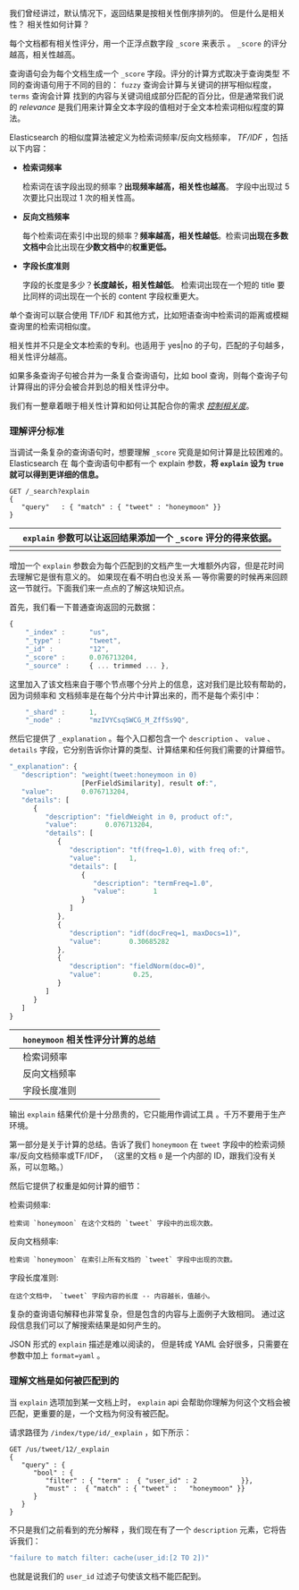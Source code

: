 我们曾经讲过，默认情况下，返回结果是按相关性倒序排列的。 但是什么是相关性？ 相关性如何计算？

每个文档都有相关性评分，用一个正浮点数字段 `_score` 来表示 。 `_score` 的评分越高，相关性越高。

查询语句会为每个文档生成一个 `_score` 字段。评分的计算方式取决于查询类型 不同的查询语句用于不同的目的： `fuzzy` 查询会计算与关键词的拼写相似程度，`terms` 查询会计算 找到的内容与关键词组成部分匹配的百分比，但是通常我们说的 *relevance* 是我们用来计算全文本字段的值相对于全文本检索词相似程度的算法。

Elasticsearch 的相似度算法被定义为检索词频率/反向文档频率， *TF/IDF* ，包括以下内容：

- **检索词频率**

  检索词在该字段出现的频率？**出现频率越高，相关性也越高**。 字段中出现过 5 次要比只出现过 1 次的相关性高。

- **反向文档频率**

  每个检索词在索引中出现的频率？**频率越高，相关性越低**。检索词**出现在多数文档中**会比出现在**少数文档中**的**权重更低。**

- **字段长度准则**

  字段的长度是多少？**长度越长，相关性越低**。 检索词出现在一个短的 title 要比同样的词出现在一个长的 content 字段权重更大。

单个查询可以联合使用 TF/IDF 和其他方式，比如短语查询中检索词的距离或模糊查询里的检索词相似度。

相关性并不只是全文本检索的专利。也适用于 yes|no 的子句，匹配的子句越多，相关性评分越高。

如果多条查询子句被合并为一条复合查询语句，比如 bool 查询，则每个查询子句计算得出的评分会被合并到总的相关性评分中。

我们有一️整章着眼于相关性计算和如何让其配合你的需求 [*控制相关度*](https://www.elastic.co/guide/cn/elasticsearch/guide/current/controlling-relevance.html)。

### 理解评分标准

当调试一条复杂的查询语句时，想要理解 `_score` 究竟是如何计算是比较困难的。Elasticsearch 在 每个查询语句中都有一个 explain 参数，**将 `explain` 设为 `true` 就可以得到更详细的信息。**

```sense
GET /_search?explain 
{
   "query"   : { "match" : { "tweet" : "honeymoon" }}
}
```

|      | `explain` 参数可以让返回结果添加一个 `_score` 评分的得来依据。 |
| ---- | ------------------------------------------------------------ |
|      |                                                              |

增加一个 `explain` 参数会为每个匹配到的文档产生一大堆额外内容，但是花时间去理解它是很有意义的。 如果现在看不明白也没关系 — 等你需要的时候再来回顾这一节就行。下面我们来一点点的了解这块知识点。

首先，我们看一下普通查询返回的元数据：

```js
{
    "_index" :      "us",
    "_type" :       "tweet",
    "_id" :         "12",
    "_score" :      0.076713204,
    "_source" :     { ... trimmed ... },
```

这里加入了该文档来自于哪个节点哪个分片上的信息，这对我们是比较有帮助的，因为词频率和 文档频率是在每个分片中计算出来的，而不是每个索引中：

```js
    "_shard" :      1,
    "_node" :       "mzIVYCsqSWCG_M_ZffSs9Q",
```

然后它提供了 `_explanation` 。每个入口都包含一个 `description` 、 `value` 、 `details` 字段，它分别告诉你计算的类型、计算结果和任何我们需要的计算细节。

```js
"_explanation": { 
   "description": "weight(tweet:honeymoon in 0)
                  [PerFieldSimilarity], result of:",
   "value":       0.076713204,
   "details": [
      {
         "description": "fieldWeight in 0, product of:",
         "value":       0.076713204,
         "details": [
            {  
               "description": "tf(freq=1.0), with freq of:",
               "value":       1,
               "details": [
                  {
                     "description": "termFreq=1.0",
                     "value":       1
                  }
               ]
            },
            { 
               "description": "idf(docFreq=1, maxDocs=1)",
               "value":       0.30685282
            },
            { 
               "description": "fieldNorm(doc=0)",
               "value":        0.25,
            }
         ]
      }
   ]
}
```

|      | `honeymoon` 相关性评分计算的总结 |
| ---- | -------------------------------- |
|      | 检索词频率                       |
|      | 反向文档频率                     |
|      | 字段长度准则                     |

输出 `explain` 结果代价是十分昂贵的，它只能用作调试工具 。千万不要用于生产环境。

第一部分是关于计算的总结。告诉了我们 `honeymoon` 在 `tweet` 字段中的检索词频率/反向文档频率或TF/IDF， （这里的文档 `0` 是一个内部的 ID，跟我们没有关系，可以忽略。）

然后它提供了权重是如何计算的细节：

检索词频率:

```
检索词 `honeymoon` 在这个文档的 `tweet` 字段中的出现次数。
```

反向文档频率:

```
检索词 `honeymoon` 在索引上所有文档的 `tweet` 字段中出现的次数。
```

字段长度准则:

```
在这个文档中， `tweet` 字段内容的长度 -- 内容越长，值越小。
```

复杂的查询语句解释也非常复杂，但是包含的内容与上面例子大致相同。 通过这段信息我们可以了解搜索结果是如何产生的。

JSON 形式的 `explain` 描述是难以阅读的， 但是转成 YAML 会好很多，只需要在参数中加上 `format=yaml` 。

### 理解文档是如何被匹配到的

当 `explain` 选项加到某一文档上时， `explain` api 会帮助你理解为何这个文档会被匹配，更重要的是，一个文档为何没有被匹配。

请求路径为 `/index/type/id/_explain` ，如下所示：

```sense
GET /us/tweet/12/_explain
{
   "query" : {
      "bool" : {
         "filter" : { "term" :  { "user_id" : 2           }},
         "must" :  { "match" : { "tweet" :   "honeymoon" }}
      }
   }
}
```



不只是我们之前看到的充分解释 ，我们现在有了一个 `description` 元素，它将告诉我们：

```js
"failure to match filter: cache(user_id:[2 TO 2])"
```

也就是说我们的 `user_id` 过滤子句使该文档不能匹配到。